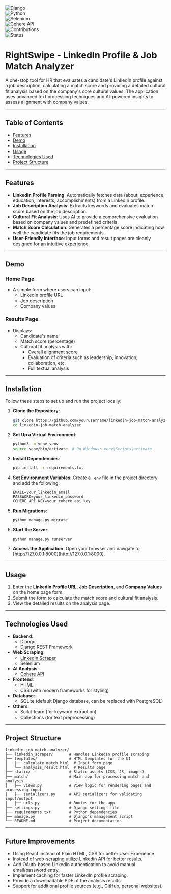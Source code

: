 ![Django](https://img.shields.io/badge/Django-4.x-green)  
![Python](https://img.shields.io/badge/Python-3.9%2B-blue)  
![Selenium](https://img.shields.io/badge/Selenium-4.x-orange)  
![Cohere API](https://img.shields.io/badge/Cohere%20API-AI%20Powered-blueviolet)   
![Contributions](https://img.shields.io/badge/Contributions-Welcome-brightgreen)  
![Status](https://img.shields.io/badge/Status-In%20Development-blue)  


# RightSwipe - LinkedIn Profile & Job Match Analyzer

A one-stop tool for HR that evaluates a candidate's LinkedIn profile against a job description, calculating a match score and providing a detailed cultural fit analysis based on the company's core cultural values. The application uses advanced text processing techniques and AI-powered insights to assess alignment with company values.

---

## Table of Contents

- [Features](#features)
- [Demo](#demo)
- [Installation](#installation)
- [Usage](#usage)
- [Technologies Used](#technologies-used)
- [Project Structure](#project-structure)

---

## Features

- **LinkedIn Profile Parsing**: Automatically fetches data (about, experience, education, interests, accomplishments) from a LinkedIn profile.
- **Job Description Analysis**: Extracts keywords and evaluates match score based on the job description.
- **Cultural Fit Analysis**: Uses AI to provide a comprehensive evaluation based on company values and predefined criteria.
- **Match Score Calculation**: Generates a percentage score indicating how well the candidate fits the job requirements.
- **User-Friendly Interface**: Input forms and result pages are cleanly designed for an intuitive experience.

---

## Demo

### Home Page
- A simple form where users can input:
  - LinkedIn profile URL
  - Job description
  - Company values

### Results Page
- Displays:
  - Candidate's name
  - Match score (percentage)
  - Cultural fit analysis with:
    - Overall alignment score
    - Evaluation of criteria such as leadership, innovation, collaboration, etc.
    - Full textual analysis

---

## Installation

Follow these steps to set up and run the project locally:

1. **Clone the Repository**:
   ```bash
   git clone https://github.com/yourusername/linkedin-job-match-analyzer.git
   cd linkedin-job-match-analyzer
   ```

2. **Set Up a Virtual Environment**:
   ```bash
   python3 -m venv venv
   source venv/bin/activate  # On Windows: venv\Scripts\activate
   ```

3. **Install Dependencies**:
   ```bash
   pip install -r requirements.txt
   ```

4. **Set Environment Variables**:
   Create a `.env` file in the project directory and add the following:
   ```env
   EMAIL=your_linkedin_email
   PASSWORD=your_linkedin_password
   COHERE_API_KEY=your_cohere_api_key
   ```

5. **Run Migrations**:
   ```bash
   python manage.py migrate
   ```

6. **Start the Server**:
   ```bash
   python manage.py runserver
   ```

7. **Access the Application**:
   Open your browser and navigate to [http://127.0.0.1:8000](http://127.0.0.1:8000).

---

## Usage

1. Enter the **LinkedIn Profile URL**, **Job Description**, and **Company Values** on the home page form.
2. Submit the form to calculate the match score and cultural fit analysis.
3. View the detailed results on the analysis page.

---

## Technologies Used

- **Backend**:
  - Django
  - Django REST Framework
- **Web Scraping**:
  - [LinkedIn Scraper]([https://github.com/joeyism/linkedin_scraper/tree/master])
  - Selenium
- **AI Analysis**:
  - [Cohere API](https://cohere.ai)
- **Frontend**:
  - HTML
  - CSS (with modern frameworks for styling)
- **Database**:
  - SQLite (default Django database, can be replaced with PostgreSQL)
- **Others**:
  - Scikit-learn (for keyword extraction)
  - Collections (for text preprocessing)

---

## Project Structure

```
linkedin-job-match-analyzer/
├── linkedin_scraper/       # Handles LinkedIn profile scraping
├── templates/              # HTML templates for the UI
│   ├── calculate_match.html  # Input form page
│   └── analysis_result.html  # Results page
├── static/                 # Static assets (CSS, JS, images)
├── match/                  # Main app for processing match and analysis
│   ├── views.py            # View logic for rendering pages and processing input
│   ├── serializers.py      # API serializers for validating input/output
│   ├── urls.py             # Routes for the app
├── settings.py             # Django settings file
├── requirements.txt        # Python dependencies
├── manage.py               # Django's management script
└── README.md               # Project documentation
```

---

## Future Improvements

- Using React instead of Plain HTML, CSS for better User Experience
- Instead of web-scraping utilize Linkedin API for better results.
- Add OAuth-based LinkedIn authentication to avoid manual email/password entry.
- Implement caching for faster LinkedIn profile scraping.
- Provide a downloadable PDF of the analysis results.
- Support for additional profile sources (e.g., GitHub, personal websites).
